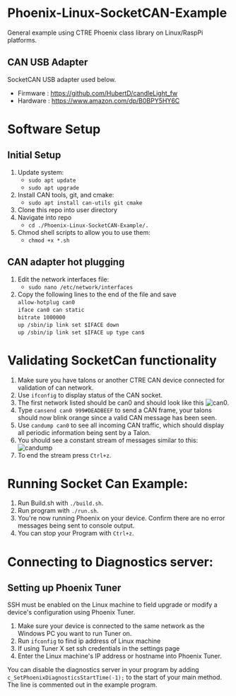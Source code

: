 # Phoenix-Linux-SocketCAN-Example

General example using CTRE Phoenix class library on Linux/RaspPi platforms.
## CAN USB Adapter
SocketCAN USB adapter used below.
- Firmware : https://github.com/HubertD/candleLight_fw
- Hardware : https://www.amazon.com/dp/B0BPY5HY6C

# Software Setup
## Initial Setup 
1. Update system:
     -  `sudo apt update`    
     -  `sudo apt upgrade`  
2.	Install CAN tools, git, and cmake:
     - `sudo apt install can-utils git cmake`  
3. Clone this repo into user directory  
4. Navigate into repo 
      - `cd ./Phoenix-Linux-SocketCAN-Example/.`
5.	Chmod shell scripts to allow you to use them:  
      - `chmod +x *.sh`

## CAN adapter hot plugging
1. Edit the network interfaces file: 
    - `sudo nano /etc/network/interfaces`
2. Copy the following lines to the end of the file and save  
    `allow-hotplug can0`    
    `iface can0 can static`     
    `bitrate 1000000`    
    `up /sbin/ip link set $IFACE down`    
    `up /sbin/ip link set $IFACE up type can`s
     
# Validating SocketCan functionality 
1. Make sure you have talons or another CTRE CAN device connected for validation of can network.
2. Use `ifconfig` to display status of the CAN socket.
3. The first network listed should be can0 and should look like this
![can0](https://user-images.githubusercontent.com/51933047/63381988-c6733e80-c367-11e9-91fc-7e2f620fea02.png).  
4. Type `cansend can0 999#DEADBEEF` to send a CAN frame, your talons should now blink orange since a valid CAN message has been seen.
5. Use `candump can0` to see all incoming CAN traffic, which should display all periodic information being sent by a Talon.  
6. You should see a constant stream of messages similar to this:![candump](https://user-images.githubusercontent.com/51933047/63384109-2f5cb580-c36c-11e9-8688-d3fa774eab43.png)
7. To end the stream press `Ctrl+z`.


# Running Socket Can Example: 
1.	Run Build.sh with `./build.sh`.
2.	Run program with `./run.sh`.
3.	You're now running Phoenix on your device. Confirm there are no error messages being sent to console output.
4.	You can stop your Program with `Ctrl+z`.

# Connecting to Diagnostics server:
## Setting up Phoenix Tuner
SSH must be enabled on the Linux machine to field upgrade or modify a device's configuration using Phoenix Tuner.
1. Make sure your device is connected to the same network as the Windows PC you want to run Tuner on. 
2. Run `ifconfig` to find ip address of Linux machine
3. If using Tuner X set ssh credentials in the settings page
4. Enter the Linux machine's IP address or hostname into Phoenix Tuner. 


You can disable the diagnostics server in your program by adding ``c_SetPhoenixDiagnosticsStartTime(-1);`` to the start
of your main method. The line is commented out in the example program.
